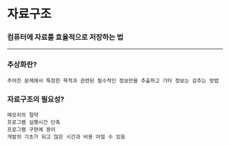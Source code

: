 # 자료구조

### 컴퓨터에 자료를 효율적으로 저장하는 법

---

### 추상화란?

    주어진 문제에서 특정한 목적과 관련된 필수적인 정보만을 추출하고 기타 정보는 감추는 방법

### 자료구조의 필요성?

    메모리의 절약   
    프로그램 실행시간 단축
    프로그램 구현에 용이
    개발의 기초가 되고 많은 시간과 비용 아낄 수 있음

